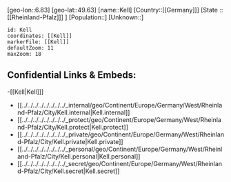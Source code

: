 ﻿---
location: [49.63,6.83]
mapzoom: [7,12] 
mapmarker: city 
type: City
tags:
- geo/City


SpocWebEntityId: 31375
isDeleted: false
confidential: public

---
[geo-lon::6.83]
[geo-lat::49.63]
[name::Kell]
[Country::[[Germany]]]
[State ::[[Rheinland-Pfalz]]] ]
[Population::]
[Unknown::]


```leaflet
id: Kell
coordinates: [[Kell]]
markerFile: [[Kell]]
defaultZoom: 11 
maxZoom: 18
```


## Confidential Links & Embeds: 
-[[Kell|Kell]]] 
- [[../../../../../../../../_internal/geo/Continent/Europe/Germany/West/Rheinland-Pfalz/City/Kell.internal|Kell.internal]] 
- [[../../../../../../../../_protect/geo/Continent/Europe/Germany/West/Rheinland-Pfalz/City/Kell.protect|Kell.protect]] 
- [[../../../../../../../../_private/geo/Continent/Europe/Germany/West/Rheinland-Pfalz/City/Kell.private|Kell.private]] 
- [[../../../../../../../../_personal/geo/Continent/Europe/Germany/West/Rheinland-Pfalz/City/Kell.personal|Kell.personal]] 
- [[../../../../../../../../_secret/geo/Continent/Europe/Germany/West/Rheinland-Pfalz/City/Kell.secret|Kell.secret]] 
